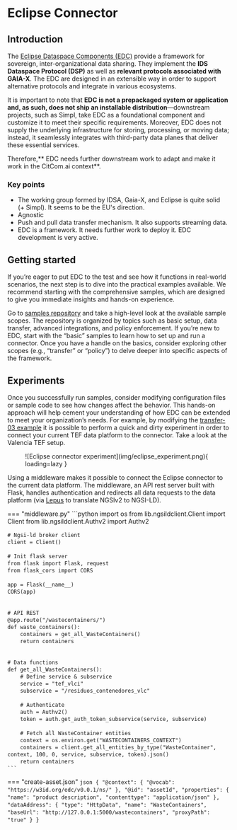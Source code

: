 # Eclipse Connector

## Introduction
The [Eclipse Dataspace Components (EDC)](https://github.com/eclipse-edc) provide a framework for sovereign, inter-organizational data sharing. They implement the **IDS Dataspace Protocol (DSP)** as well as **relevant protocols associated with GAIA-X**. The EDC are designed in an extensible way in order to support alternative protocols and integrate in various ecosystems. 

It is important to note that **EDC is not a prepackaged system or application and, as such, does not ship an installable distribution**—downstream projects, such as Simpl, take EDC as a foundational component and customize it to meet their specific requirements. Moreover, EDC does not supply the underlying infrastructure for storing, processing, or moving data; instead, it seamlessly integrates with third-party data planes that deliver these essential services.
 

Therefore,** EDC needs further downstream work to adapt and make it work in the CitCom.ai context**. 

### Key points
- The working group formed by IDSA, Gaia-X, and Eclipse is quite solid (+ Simpl). It seems to be the EU's direction.​
- Agnostic 
- Push and pull data transfer mechanism. It also supports streaming data.
- EDC is a framework. It needs further work to deploy it. EDC development is very active.

## Getting started
If you’re eager to put EDC to the test and see how it functions in real-world scenarios, the next step is to dive into the practical examples available. We recommend starting with the comprehensive samples, which are designed to give you immediate insights and hands-on experience.

Go to [samples repository](https://github.com/eclipse-edc/Samples) and take a high-level look at the available sample scopes. The repository is organized by topics such as basic setup, data transfer, advanced integrations, and policy enforcement. If you’re new to EDC, start with the “basic” samples to learn how to set up and run a connector. Once you have a handle on the basics, consider exploring other scopes (e.g., “transfer” or “policy”) to delve deeper into specific aspects of the framework.

## Experiments
Once you successfully run samples, consider modifying configuration files or sample code to see how changes affect the behavior. This hands-on approach will help cement your understanding of how EDC can be extended to meet your organization’s needs. For example, by modifying the [transfer-03 example](https://github.com/eclipse-edc/Samples/tree/main/transfer/transfer-03-consumer-pull) it is possible to perform a quick and dirty experiment in order to connect your current TEF data platform to the connector. Take a look at the Valencia TEF setup.

<figure markdown>
  ![Eclipse connector experiment](img/eclipse_experiment.png){ loading=lazy }
</figure>

Using a middleware makes it possible to connect the Eclipse connector to the current data platform. The middleware, an API rest server built with Flask, handles authentication and redirects all data requests to the data platform (via [Lepus](/documentation/data_federation/ngsiv2_to_ld/lepus/) to translate NGSIv2 to NGSI-LD).

=== "middleware.py"
    ```python
    import os
    from lib.ngsildclient.Client import Client
    from lib.ngsildclient.Authv2 import Authv2

    # Ngsi-ld broker client
    client = Client()

    # Init flask server
    from flask import Flask, request
    from flask_cors import CORS

    app = Flask(__name__)
    CORS(app)


    # API REST
    @app.route("/wastecontainers/")
    def waste_containers():
        containers = get_all_WasteContainers()
        return containers


    # Data functions
    def get_all_WasteContainers():
        # Define service & subservice
        service = "tef_vlci"
        subservice = "/residuos_contenedores_vlc"

        # Authenticate
        auth = Authv2()
        token = auth.get_auth_token_subservice(service, subservice)

        # Fetch all WasteContainer entities
        context = os.environ.get("WASTECONTAINERS_CONTEXT")
        containers = client.get_all_entities_by_type("WasteContainer", context, 100, 0, service, subservice, token).json()
        return containers
    ```

=== "create-asset.json"
    ```json
    {
        "@context": {
            "@vocab": "https://w3id.org/edc/v0.0.1/ns/"
        },
        "@id": "assetId",
        "properties": {
            "name": "product description",
            "contenttype": "application/json"
        },
        "dataAddress": {
            "type": "HttpData",
            "name": "WasteContainers",
            "baseUrl": "http://127.0.0.1:5000/wastecontainers",
            "proxyPath": "true"
        }
    }
    ```

